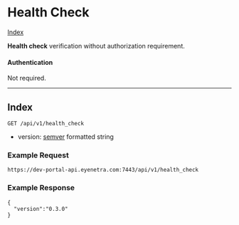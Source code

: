 # Health Check

[Index](#index)

**Health check** verification without authorization requirement.

#### Authentication

Not required.

-----

## Index

````
GET /api/v1/health_check
````

* version: [semver](http://semver.org) formatted string

### Example Request

````
https://dev-portal-api.eyenetra.com:7443/api/v1/health_check
````

### Example Response

````
{
  "version":"0.3.0"
}
````
